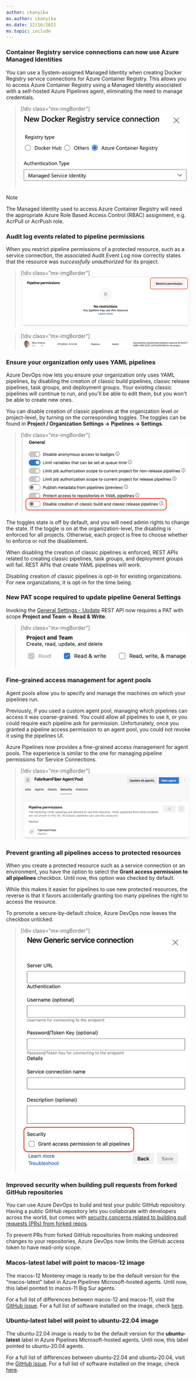 ```yaml
---
author: ckanyika
ms.author: ckanyika
ms.date: 12/16/2022
ms.topic: include
---
```

### Container Registry service connections can now use Azure Managed Identities

You can use a System-assigned Managed Identity when creating Docker Registry service connections for Azure Container Registry. This allows you to access Azure Container Registry using a Managed Identity associated with a self-hosted Azure Pipelines agent, eliminating the need to manage credentials.

> [!div class="mx-imgBorder"]
> ![New Docker Registry Service Connection for Changes to Approvals](../../media/213-pipelines-05.png)

> [!NOTE]
> The Managed Identity used to access Azure Container Registry will need the appropriate Azure Role Based Access Control (RBAC) assignment, e.g. AcrPull or AcrPush role.

### Audit log events related to pipeline permissions

When you restrict pipeline permissions of a protected resource, such as a service connection, the associated Audit Event Log now correctly states that the resource was *successfully _unauthorized_* for its project.

> [!div class="mx-imgBorder"]
> ![Pipeline Permissions for Changes to Approvals](../../media/213-pipelines-01.png)

> [!div class="mx-imgBorder"]
> ![Successfully Authorized for Changes to Approvals](../../media/213-pipelines-02.png)

### Ensure your organization only uses YAML pipelines

Azure DevOps now lets you ensure your organization only uses YAML pipelines, by disabling the creation of classic build pipelines, classic release pipelines, task groups, and deployment groups. Your existing classic pipelines will continue to run, and you'll be able to edit them, but you won't be able to create new ones.

You can disable creation of classic pipelines at the organization level or project-level, by turning on the corresponding toggles. The toggles can be found in **Project / Organization Settings -> Pipelines -> Settings**. 

> [!div class="mx-imgBorder"]
> ![Disable Creation Of Classic Build and Classic Pipeline for Changes to Approvals](../../media/213-pipelines-03.png)

The toggles state is off by default, and you will need admin rights to change the state. If the toggle is on at the organization-level, the disabling is enforced for all projects. Otherwise, each project is free to choose whether to enforce or not the disablement.

When disabling the creation of classic pipelines is enforced, REST APIs related to creating classic pipelines, task groups, and deployment groups will fail. REST APIs that create YAML pipelines will work.

Disabling creation of classic pipelines is opt-in for existing organizations. For new organizations, it is opt-in for the time being.

### New PAT scope required to update pipeline General Settings 
Invoking the [General Settings - Update](/rest/api/azure/devops/build/general-settings/update) REST API now requires a PAT with scope **Project and Team -> Read & Write**. 

> [!div class="mx-imgBorder"]
> ![Project and Team](../../media/213-pipelines-07.png)

### Fine-grained access management for agent pools

Agent pools allow you to specify and manage the machines on which your pipelines run. 

Previously, if you used a custom agent pool, managing which pipelines can access it was coarse-grained. You could allow all pipelines to use it, or you could require each pipeline ask for permission. Unfortunately, once you granted a pipeline access permission to an agent pool, you could not revoke it using the pipelines UI.

Azure Pipelines now provides a fine-grained access management for agent pools. The experience is similar to the one for managing pipeline permissions for Service Connections.

> [!div class="mx-imgBorder"]
> ![FabrikamFiber Agent Pool for Changes to Approvals](../../media/213-pipelines-06.png)

### Prevent granting all pipelines access to protected resources

When you create a protected resource such as a service connection or an environment, you have the option to select the **Grant access permission to all pipelines** checkbox. Until now, this option was checked by default. 

While this makes it easier for pipelines to use new protected resources, the reverse is that it favors accidentally granting too many pipelines the right to access the resource.

To promote a secure-by-default choice, Azure DevOps now leaves the checkbox unticked.

> [!div class="mx-imgBorder"]
> ![New Generic Service Connection for Changes to Approvals](../../media/213-pipelines-04.png)

### Improved security when building pull requests from forked GitHub repositories

You can use Azure DevOps to build and test your public GitHub repository. Having a public GitHub repository lets you  collaborate with developers across the world, but comes with [security concerns related to building pull requests (PRs) from forked repos](/azure/devops/pipelines/security/repos?view=azure-devops#forks&preserve-view=true).

To prevent PRs from forked GitHub repositories from making undesired changes to your repositories, Azure DevOps now limits the GitHub access token to have read-only scope.

### Macos-latest label will point to macos-12 image

The macos-12 Monterey image is ready to be the default version for the “macos-latest" label in Azure Pipelines Microsoft-hosted agents. Until now, this label pointed to macos-11 Big Sur agents. 


For a full list of differences between macos-12 and macos-11, visit the [GitHub issue](https://github.com/actions/runner-images/issues/6384). For a full list of software installed on the image, check [here](https://github.com/actions/runner-images/blob/main/images/macos/macos-12-Readme.md).

### Ubuntu-latest label will point to ubuntu-22.04 image

The ubuntu-22.04 image is ready to be the default version for the **ubuntu-latest** label in Azure Pipelines Microsoft-hosted agents. Until now, this label pointed to ubuntu-20.04 agents. 

For a full list of differences between ubuntu-22.04 and ubuntu-20.04, visit the [GitHub issue](https://github.com/actions/runner-images/issues/6399). For a full list of software installed on the image, check [here](https://github.com/actions/runner-images/blob/main/images/linux/Ubuntu2204-Readme.md).
